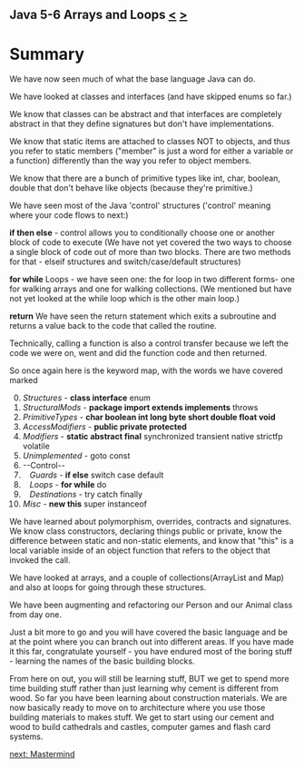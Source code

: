## Java 5-6 Arrays and Loops [&LT;](Java0505.md) [&GT;](Java0601.md)
# Summary

We have now seen much of what the base language Java can do.

We have looked at classes and interfaces (and have skipped enums so far.)

We know that classes can be abstract and that interfaces are completely abstract in that they define signatures but don't have implementations.

We know that static items are attached to classes NOT to objects, and thus you refer to static members ("member" is just a word for either a variable or a function) differently than the way you refer to object members.

We know that there are a bunch of primitive types like int, char, boolean, double that don't behave like objects (because they're primitive.)

We have seen most of the Java 'control' structures ('control' meaning where your code flows to next:)

**if then else** - control allows you to conditionally choose one or another block of code to execute (We have not yet covered the two ways to choose a single block of code out of more than two blocks. There are two methods for that - elseif structures and switch/case/default structures)

**for while** Loops - we have seen one: the for loop in two different forms- one for walking arrays and one for walking collections. (We mentioned but have not yet looked at the while loop which is the other main loop.)

**return** We have seen the return statement which exits a subroutine and returns a value back to the code that called the routine.

Technically, calling a function is also a control transfer because we left the code we were on, went and did the function code and then returned.

So once again here is the keyword map, with the words we have covered marked

0. _Structures_ - **class interface** enum
2. _StructuralMods_ - **package import extends implements** throws
2. _PrimitiveTypes_ - **char boolean int long byte short double float void**
2. _AccessModifiers_ - **public private protected**
2. _Modifiers_ - **static abstract final** synchronized transient native strictfp volatile
2. _Unimplemented_ - goto const
2. --Control--
2. &nbsp;&nbsp; _Guards_ - **if else** switch case default
2. &nbsp;&nbsp; _Loops_ - **for while** do
2. &nbsp;&nbsp; _Destinations_ - try catch finally
2. _Misc_ - **new this** super instanceof


We have learned about polymorphism, overrides, contracts and signatures. We know class constructors, declaring things public or private, know the difference between static and non-static elements, and know that "this" is a local variable inside of an object function that refers to the object that invoked the call.

We have looked at arrays, and a couple of collections(ArrayList and Map) and also at loops for going through these structures.

We have been augmenting and refactoring our Person and our Animal class from day one.

Just a bit more to go and you will have covered the basic language and be at the point where you can branch out into different areas. If you have made it this far, congratulate yourself - you have endured most of the boring stuff - learning the names of the basic building blocks. 

From here on out, you will still be learning stuff, BUT we get to spend more time building stuff rather than just learning why cement is different from wood. So far you have been learning about construction materials. We are now basically ready to move on to architecture where you use those building materials to makes stuff. We get to start using our cement and wood to build cathedrals and castles, computer games and flash card systems.

[next: Mastermind](Java0601.md)